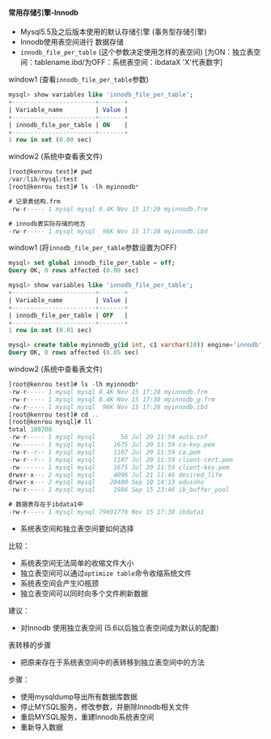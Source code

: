 #### 常用存储引擎-Innodb

* Mysql5.5及之后版本使用的默认存储引擎 (事务型存储引擎)
* Innodb使用表空间进行 数据存储
* `innodb_file_per_table` (这个参数决定使用怎样的表空间) [为ON：独立表空间：tablename.ibd/为OFF：系统表空间：ibdataX 'X'代表数字]

window1 (查看`innodb_file_per_table`参数)

```sql
mysql> show variables like 'innodb_file_per_table';
+-----------------------+-------+
| Variable_name         | Value |
+-----------------------+-------+
| innodb_file_per_table | ON    |
+-----------------------+-------+
1 row in set (0.00 sec)

```

window2 (系统中查看表文件)

```sql
[root@kenrou test]# pwd
/var/lib/mysql/test
[root@kenrou test]# ls -lh myinnodb*

# 记录表结构.frm
-rw-r----- 1 mysql mysql 8.4K Nov 15 17:28 myinnodb.frm

# innodb表实际存储的地方
-rw-r----- 1 mysql mysql  96K Nov 15 17:28 myinnodb.ibd
```

window1 (将`innodb_file_per_table`参数设置为OFF)

```sql
mysql> set global innodb_file_per_table = off;
Query OK, 0 rows affected (0.00 sec)

mysql> show variables like 'innodb_file_per_table';                 
+-----------------------+-------+
| Variable_name         | Value |
+-----------------------+-------+
| innodb_file_per_table | OFF   |
+-----------------------+-------+
1 row in set (0.01 sec)

mysql> create table myinnodb_g(id int, c1 varchar(10)) engine='innodb';
Query OK, 0 rows affected (0.05 sec)
```

window2 (系统中查看表文件)

```sql
[root@kenrou test]# ls -lh myinnodb*
-rw-r----- 1 mysql mysql 8.4K Nov 15 17:28 myinnodb.frm
-rw-r----- 1 mysql mysql 8.4K Nov 15 17:38 myinnodb_g.frm
-rw-r----- 1 mysql mysql  96K Nov 15 17:28 myinnodb.ibd
[root@kenrou test]# cd ..
[root@kenrou mysql]# ll
total 188708
-rw-r----- 1 mysql mysql       56 Jul 20 11:59 auto.cnf
-rw------- 1 mysql mysql     1675 Jul 20 11:59 ca-key.pem
-rw-r--r-- 1 mysql mysql     1107 Jul 20 11:59 ca.pem
-rw-r--r-- 1 mysql mysql     1107 Jul 20 11:59 client-cert.pem
-rw------- 1 mysql mysql     1675 Jul 20 11:59 client-key.pem
drwxr-x--- 2 mysql mysql     4096 Jul 21 11:46 desired_life
drwxr-x--- 2 mysql mysql    20480 Sep 10 14:13 edusoho
-rw-r----- 1 mysql mysql     1986 Sep 15 23:46 ib_buffer_pool

# 数据表存在于ibdata1中
-rw-r----- 1 mysql mysql 79691776 Nov 15 17:38 ibdata1
```

* 系统表空间和独立表空间要如何选择

比较：

* 系统表空间无法简单的收缩文件大小
* 独立表空间可以通过`optimize table`命令收缩系统文件
* 系统表空间会产生IO瓶颈
* 独立表空间可以同时向多个文件刷新数据

建议：

* 对Innodb 使用独立表空间 (5.6以后独立表空间成为默认的配置)

表转移的步骤

* 把原来存在于系统表空间中的表转移到独立表空间中的方法

步骤：

* 使用mysqldump导出所有数据库数据
* 停止MYSQL服务，修改参数，并删除Innodb相关文件
* 重启MYSQL服务，重建Innodb系统表空间
* 重新导入数据